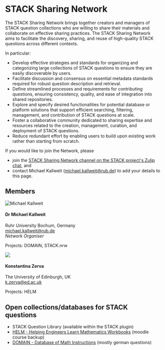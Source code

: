 # STACK Sharing Network

The STACK Sharing Network brings together creators and managers of STACK question collections who are willing to share their materials and collaborate on effective sharing practices.
The STACK Sharing Network aims to facilitate the discovery, sharing, and reuse of high-quality STACK questions across different contexts.

In particular:

* Develop effective strategies and standards for organizing and categorizing large collections of STACK questions to ensure they are easily discoverable by users.
* Facilitate discussion and consensus on essential metadata standards required for robust question description and retrieval.
* Define streamlined processes and requirements for contributing questions, ensuring consistency, quality, and ease of integration into shared repositories.
* Explore and specify desired functionalities for potential database or platform solutions that support efficient searching, filtering, management, and contribution of STACK questions at scale.
* Foster a collaborative community dedicated to sharing expertise and resources related to the creation, management, curation, and deployment of STACK questions.
* Reduce redundant effort by enabling users to build upon existing work rather than starting from scratch.

If you would like to join the Network, please

* join the [STACK Sharing Network channel on the STACK project's Zulip chat](https://stack-assessment.zulipchat.com/#narrow/channel/496986-STACK-Sharing-Network), and
* contact Michael Kallweit (<a href="mailto:michael.kallweit@rub.de">michael.kallweit@rub.de</a>) to add your details to this page.


## Members

<div class="row">
	<div class="col-md-auto"><img class="img-profile-pic" src="../../img/people/Michael_Kallweit.jpg" alt="Michael Kallweit"></div>
    <div class="col">
		<h4>Dr Michael Kallweit</h4>
		<p>Ruhr University Bochum, Germany<br />
		  <a href="mailto:michael.kallweit@rub.de">michael.kallweit@rub.de</a><br />
		  <em>Network Organiser</em>
		</p>
		<p>Projects:
			<span class="badge badge-pill badge-light">DOMAIN</span>,
            <span class="badge badge-pill badge-light">STACK.nrw</span>
		</p>
	</div>
</div>

<div class="row">
	<div class="col-md-auto"><img class="img-profile-pic" src="../../img/people/onstantina-Zerva.jpg"></div>
    <div class="col">
		<h4>Konstantina Zerva</h4>
		<p>The University of Edinburgh, UK<br />
		  <a href="mailto:k.zerva@ed.ac.uk">k.zerva@ed.ac.uk</a>
		</p>
		<p>Projects:
			<span class="badge badge-pill badge-light">HELM</span>
		</p>
	</div>
</div>


## Open collections/databases for STACK questions
* STACK Question Library (available within the STACK plugin)
* [HELM - Helping Engineers Learn Mathematics Workbooks](https://github.com/maths/moodle-qtype_stack/blob/master/samplequestions/HELM_Sept_23.mbz) (moodle course backup)
* [DOMAIN - Database of Math Instructions](https://db.ak-mathe-digital.de/) (mostly german questions)
